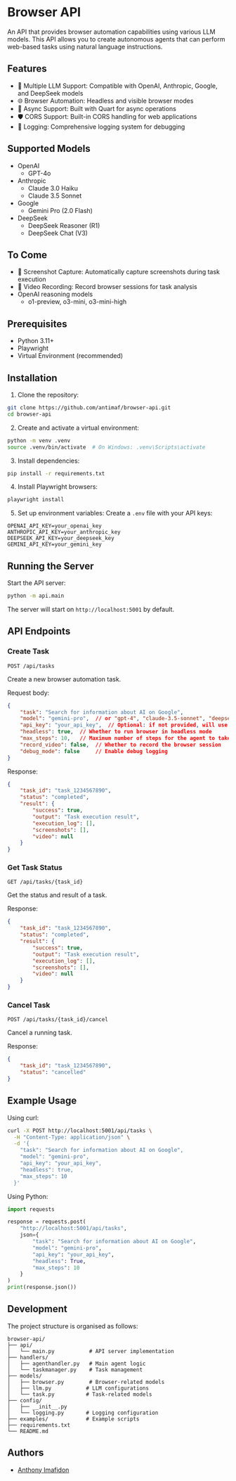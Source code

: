 # Browser API

An API that provides browser automation capabilities using various LLM models. This API allows you to create autonomous agents that can perform web-based tasks using natural language instructions.

## Features
- 🤖 Multiple LLM Support: Compatible with OpenAI, Anthropic, Google, and DeepSeek models
- 🌐 Browser Automation: Headless and visible browser modes
- 🔄 Async Support: Built with Quart for async operations
- 🛡️ CORS Support: Built-in CORS handling for web applications
- 📝 Logging: Comprehensive logging system for debugging

## Supported Models
- OpenAI
  - GPT-4o
- Anthropic
  - Claude 3.0 Haiku
  - Claude 3.5 Sonnet
- Google
  - Gemini Pro (2.0 Flash)
- DeepSeek
  - DeepSeek Reasoner (R1)
  - DeepSeek Chat (V3)

## To Come
- 📸 Screenshot Capture: Automatically capture screenshots during task execution
- 🎥 Video Recording: Record browser sessions for task analysis
- OpenAI reasoning models
  - o1-preview, o3-mini, o3-mini-high

## Prerequisites
- Python 3.11+
- Playwright
- Virtual Environment (recommended)

## Installation

1. Clone the repository:
```bash
git clone https://github.com/antimaf/browser-api.git
cd browser-api
```

2. Create and activate a virtual environment:
```bash
python -m venv .venv
source .venv/bin/activate  # On Windows: .venv\Scripts\activate
```

3. Install dependencies:
```bash
pip install -r requirements.txt
```

4. Install Playwright browsers:
```bash
playwright install
```

5. Set up environment variables:
Create a `.env` file with your API keys:
```env
OPENAI_API_KEY=your_openai_key
ANTHROPIC_API_KEY=your_anthropic_key
DEEPSEEK_API_KEY=your_deepseek_key
GEMINI_API_KEY=your_gemini_key
```

## Running the Server

Start the API server:
```bash
python -m api.main
```

The server will start on `http://localhost:5001` by default.

## API Endpoints

### Create Task
`POST /api/tasks`

Create a new browser automation task.

Request body:
```json
{
    "task": "Search for information about AI on Google",
    "model": "gemini-pro",  // or "gpt-4", "claude-3.5-sonnet", "deepseek-reasoner"
    "api_key": "your_api_key",  // Optional: if not provided, will use server-side keys
    "headless": true,  // Whether to run browser in headless mode
    "max_steps": 10,   // Maximum number of steps for the agent to take
    "record_video": false,  // Whether to record the browser session
    "debug_mode": false     // Enable debug logging
}
```

Response:
```json
{
    "task_id": "task_1234567890",
    "status": "completed",
    "result": {
        "success": true,
        "output": "Task execution result",
        "execution_log": [],
        "screenshots": [],
        "video": null
    }
}
```

### Get Task Status
`GET /api/tasks/{task_id}`

Get the status and result of a task.

Response:
```json
{
    "task_id": "task_1234567890",
    "status": "completed",
    "result": {
        "success": true,
        "output": "Task execution result",
        "execution_log": [],
        "screenshots": [],
        "video": null
    }
}
```

### Cancel Task
`POST /api/tasks/{task_id}/cancel`

Cancel a running task.

Response:
```json
{
    "task_id": "task_1234567890",
    "status": "cancelled"
}
```

## Example Usage

Using curl:
```bash
curl -X POST http://localhost:5001/api/tasks \
  -H "Content-Type: application/json" \
  -d '{
    "task": "Search for information about AI on Google",
    "model": "gemini-pro",
    "api_key": "your_api_key",
    "headless": true,
    "max_steps": 10
  }'
```

Using Python:
```python
import requests

response = requests.post(
    "http://localhost:5001/api/tasks",
    json={
        "task": "Search for information about AI on Google",
        "model": "gemini-pro",
        "api_key": "your_api_key",
        "headless": True,
        "max_steps": 10
    }
)
print(response.json())
```

## Development

The project structure is organised as follows:

```
browser-api/
├── api/
│   └── main.py           # API server implementation
├── handlers/
│   ├── agenthandler.py   # Main agent logic
│   └── taskmanager.py    # Task management
├── models/
│   ├── browser.py        # Browser-related models
│   ├── llm.py           # LLM configurations
│   └── task.py          # Task-related models
├── config/
│   ├── __init__.py
│   └── logging.py       # Logging configuration
├── examples/            # Example scripts
├── requirements.txt
└── README.md

```

## Authors

- [Anthony Imafidon](https://github.com/antimaf)
